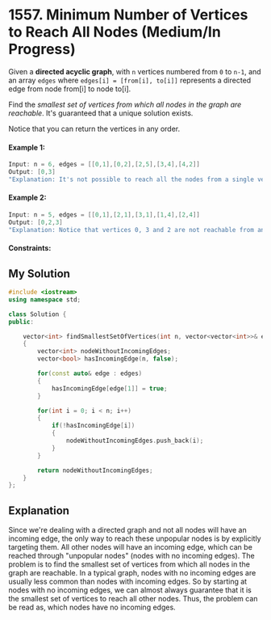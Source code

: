 # 1557. Minimum Number of Vertices to Reach All Nodes (Medium/In Progress)

Given a **directed acyclic graph**, with `n` vertices numbered from `0` to `n-1`, and an array `edges` where `edges[i] = [from[i], to[i]]` represents a directed edge from node from[i] to node to[i].

Find the *smallest set of vertices from which all nodes in the graph are reachable*. It's guaranteed that a unique solution exists.

Notice that you can return the vertices in any order.

#### Example 1:

```c++
Input: n = 6, edges = [[0,1],[0,2],[2,5],[3,4],[4,2]]
Output: [0,3]
"Explanation: It's not possible to reach all the nodes from a single vertex. From 0 we can reach [0,1,2,5]. From 3 we can reach [3,4,2,5]. So we output [0,3]."
```


#### Example 2:

```c++
Input: n = 5, edges = [[0,1],[2,1],[3,1],[1,4],[2,4]]
Output: [0,2,3]
"Explanation: Notice that vertices 0, 3 and 2 are not reachable from any other node, so we must include them. Also any of these vertices can reach nodes 1 and 4."
```

#### Constraints:



## My Solution

```c++
#include <iostream>
using namespace std;

class Solution {
public:

    vector<int> findSmallestSetOfVertices(int n, vector<vector<int>>& edges)
    {
        vector<int> nodeWithoutIncomingEdges;
        vector<bool> hasIncomingEdge(n, false);

        for(const auto& edge : edges)
        {
            hasIncomingEdge[edge[1]] = true;
        }

        for(int i = 0; i < n; i++)
        {
            if(!hasIncomingEdge[i])
            {
                nodeWithoutIncomingEdges.push_back(i);
            }
        }

        return nodeWithoutIncomingEdges;
    }
};
```

## Explanation
Since we're dealing with a directed graph and not all nodes will have an incoming edge, the only way to reach these unpopular nodes is by explicitly targeting them. All other nodes will have an incoming edge, which can be reached through "unpopular nodes" (nodes with no incoming edges). The problem is to find the smallest set of vertices from which all nodes in the graph are reachable. In a typical graph, nodes with no incoming edges are usually less common than nodes with incoming edges. So by starting at nodes with no incoming edges, we can almost always guarantee that it is the smallest set of vertices to reach all other nodes. Thus, the problem can be read as, which nodes have no incoming edges.